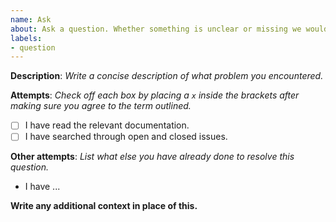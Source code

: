 ```yaml
---
name: Ask
about: Ask a question. Whether something is unclear or missing we would love to help.
labels:
- question
---
```


**Description**: *Write a concise description of what problem you encountered.*



**Attempts**: *Check off each box by placing a `x` inside the brackets after making sure you agree to the term outlined.*

* [ ] I have read the relevant documentation.
* [ ] I have searched through open and closed issues.

**Other attempts**: *List what else you have already done to resolve this question.*

* I have ...

**Write any additional context in place of this.**
